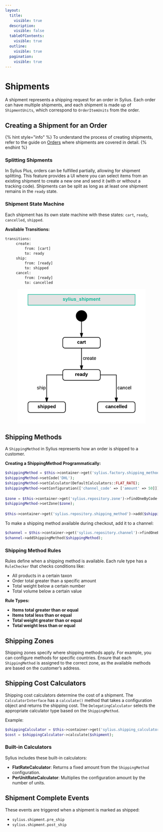 ```yaml
---
layout:
  title:
    visible: true
  description:
    visible: false
  tableOfContents:
    visible: true
  outline:
    visible: true
  pagination:
    visible: true
---
```


# Shipments

A shipment represents a shipping request for an order in Sylius. Each order can have multiple shipments, and each shipment is made up of `ShipmentUnits`, which correspond to `OrderItemUnits` from the order.

## Creating a Shipment for an Order

{% hint style="info" %}
To understand the process of creating shipments, refer to the guide on [Orders](orders.md) where shipments are covered in detail.
{% endhint %}

### Splitting Shipments

In Sylius Plus, orders can be fulfilled partially, allowing for shipment splitting. This feature provides a UI where you can select items from an existing shipment to create a new one and send it (with or without a tracking code). Shipments can be split as long as at least one shipment remains in the `ready` state.

### Shipment State Machine

Each shipment has its own state machine with these states: `cart`, `ready`, `cancelled`, `shipped`.

**Available Transitions:**

```
transitions:
     create:
         from: [cart]
         to: ready
     ship:
         from: [ready]
         to: shipped
     cancel:
         from: [ready]
         to: cancelled
```

<figure><img src="../../.gitbook/assets/sylius_shipment.webp" alt=""><figcaption></figcaption></figure>

## Shipping Methods

A `ShippingMethod` in Sylius represents how an order is shipped to a customer.

**Creating a ShippingMethod Programmatically:**

```php
$shippingMethod = $this->container->get('sylius.factory.shipping_method')->createNew();
$shippingMethod->setCode('DHL');
$shippingMethod->setCalculator(DefaultCalculators::FLAT_RATE);
$shippingMethod->setConfiguration(['channel_code' => ['amount' => 50]]);

$zone = $this->container->get('sylius.repository.zone')->findOneByCode('US');
$shippingMethod->setZone($zone);

$this->container->get('sylius.repository.shipping_method')->add($shippingMethod);
```

To make a shipping method available during checkout, add it to a channel:

```php
$channel = $this->container->get('sylius.repository.channel')->findOneByCode('channel_code');
$channel->addShippingMethod($shippingMethod);
```

### Shipping Method Rules

Rules define when a shipping method is available. Each rule type has a `RuleChecker` that checks conditions like:

* All products in a certain taxon
* Order total greater than a specific amount
* Total weight below a certain number
* Total volume below a certain value

**Rule Types:**

* **Items total greater than or equal**
* **Items total less than or equal**
* **Total weight greater than or equal**
* **Total weight less than or equal**

## Shipping Zones

Shipping zones specify where shipping methods apply. For example, you can configure methods for specific countries. Ensure that each `ShippingMethod` is assigned to the correct zone, as the available methods are based on the customer’s address.

## Shipping Cost Calculators

Shipping cost calculators determine the cost of a shipment. The `CalculatorInterface` has a `calculate()` method that takes a configuration object and returns the shipping cost. The `DelegatingCalculator` selects the appropriate calculator type based on the `ShippingMethod`.

Example:

```php
$shippingCalculator = $this->container->get('sylius.shipping_calculator');
$cost = $shippingCalculator->calculate($shipment);
```

### Built-in Calculators

Sylius includes these built-in calculators:

* **FlatRateCalculator**: Returns a fixed amount from the `ShippingMethod` configuration.
* **PerUnitRateCalculator**: Multiplies the configuration amount by the number of units.

## Shipment Complete Events

These events are triggered when a shipment is marked as shipped:

* `sylius.shipment.pre_ship`
* `sylius.shipment.post_ship`
